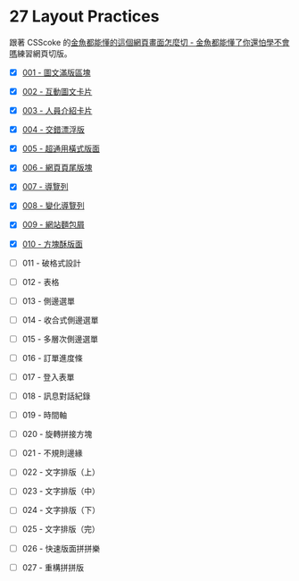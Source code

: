 # 27 Layout Practices

跟著 CSScoke 的[金魚都能懂的這個網頁畫面怎麼切 - 金魚都能懂了你還怕學不會嗎](https://ithelp.ithome.com.tw/users/20112550/ironman/2623)練習網頁切版。

- [x] [001 - 圖文滿版區塊](https://hwahii.github.io/27LayoutPractices/001-pic-and-text-full-page/)

- [x] [002 - 互動圖文卡片](https://hwahii.github.io/27LayoutPractices/002-interactive-cards/)

- [x] [003 - 人員介紹卡片](https://hwahii.github.io/27LayoutPractices/003-member-intro-cards/)

- [x] [004 - 交錯漂浮版](https://hwahii.github.io/27LayoutPractices/004-staggered-floating-boards/)

- [x] [005 - 超通用橫式版面](https://hwahii.github.io/27LayoutPractices/005-horizontal-cards/)

- [x] [006 - 網頁頁尾版塊](https://hwahii.github.io/27LayoutPractices/006-footer/)

- [x] [007 - 導覽列](https://hwahii.github.io/27LayoutPractices/007-navbar/)

- [x] [008 - 變化導覽列](https://hwahii.github.io/27LayoutPractices/008-changed-navbar/)

- [x] [009 - 網站麵包屑](https://hwahii.github.io/27LayoutPractices/009-breadcrumb/)

- [x] [010 - 方塊酥版面](https://hwahii.github.io/27LayoutPractices/010-square-cookies)

- [ ] 011 - 破格式設計

- [ ] 012 - 表格

- [ ] 013 - 側邊選單

- [ ] 014 - 收合式側邊選單

- [ ] 015 - 多層次側邊選單

- [ ] 016 - 訂單進度條

- [ ] 017 - 登入表單

- [ ] 018 - 訊息對話紀錄

- [ ] 019 - 時間軸

- [ ] 020 - 旋轉拼接方塊

- [ ] 021 - 不規則邊緣

- [ ] 022 - 文字排版（上）

- [ ] 023 - 文字排版（中）

- [ ] 024 - 文字排版（下）

- [ ] 025 - 文字排版（完）

- [ ] 026 - 快速版面拼拼樂

- [ ] 027 - 重構拼拼版